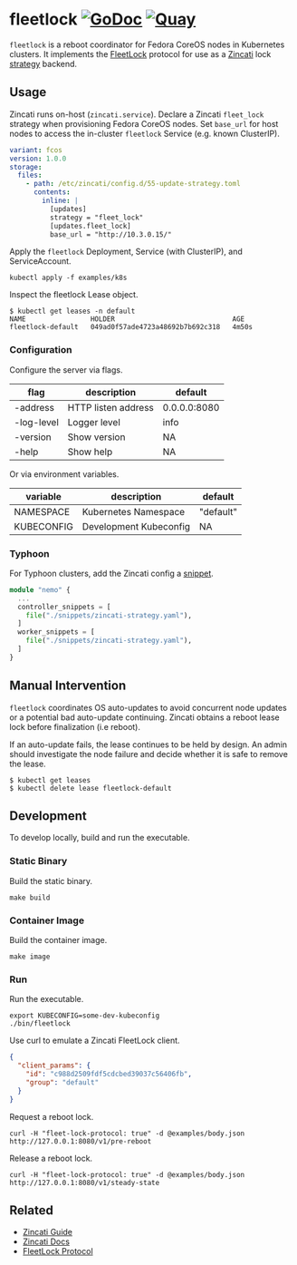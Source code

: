 # fleetlock [![GoDoc](https://godoc.org/github.com/poseidon/fleetlock?status.png)](https://godoc.org/github.com/poseidon/fleetlock) [![Quay](https://img.shields.io/badge/container-quay-green)](https://quay.io/repository/poseidon/fleetlock)

`fleetlock` is a reboot coordinator for Fedora CoreOS nodes in Kubernetes clusters. It implements the [FleetLock](https://github.com/coreos/airlock/pull/1/files) protocol for use as a [Zincati](https://github.com/coreos/zincati) lock [strategy](https://github.com/coreos/zincati/blob/master/docs/usage/updates-strategy.md) backend.

## Usage

Zincati runs on-host (`zincati.service`). Declare a Zincati `fleet_lock` strategy when provisioning Fedora CoreOS nodes. Set `base_url` for host nodes to access the in-cluster `fleetlock` Service (e.g. known ClusterIP).

```yaml
variant: fcos
version: 1.0.0
storage:
  files:
    - path: /etc/zincati/config.d/55-update-strategy.toml
      contents:
        inline: |
          [updates]
          strategy = "fleet_lock"
          [updates.fleet_lock]
          base_url = "http://10.3.0.15/"
```

Apply the `fleetlock` Deployment, Service (with ClusterIP), and ServiceAccount.

```
kubectl apply -f examples/k8s
```

Inspect the fleetlock Lease object.

```
$ kubectl get leases -n default
NAME                HOLDER                             AGE
fleetlock-default   049ad0f57ade4723a48692b7b692c318   4m50s
```

### Configuration

Configure the server via flags.

| flag       | description  | default      |
|------------|--------------|--------------|
| -address   | HTTP listen address | 0.0.0.0:8080 |
| -log-level | Logger level | info |
| -version   | Show version | NA   |
| -help      | Show help    | NA   |

Or via environment variables.

| variable   | description            | default   |
|------------|------------------------|-----------|
| NAMESPACE  | Kubernetes Namespace   | "default" |
| KUBECONFIG | Development Kubeconfig | NA        |

### Typhoon

For Typhoon clusters, add the Zincati config a [snippet](https://typhoon.psdn.io/advanced/customization/#fedora-coreos).

```tf
module "nemo" {
  ...
  controller_snippets = [
    file("./snippets/zincati-strategy.yaml"),
  ]
  worker_snippets = [
    file("./snippets/zincati-strategy.yaml"),
  ]
}
```

## Manual Intervention

`fleetlock` coordinates OS auto-updates to avoid concurrent node updates or a potential bad auto-update continuing. Zincati obtains a reboot lease lock before finalization (i.e reboot).

If an auto-update fails, the lease continues to be held by design. An admin should investigate the node failure and decide whether it is safe to remove the lease.

```
$ kubectl get leases
$ kubectl delete lease fleetlock-default
```

## Development

To develop locally, build and run the executable.

### Static Binary

Build the static binary.

```
make build
```

### Container Image

Build the container image.

```
make image
```

### Run

Run the executable.

```
export KUBECONFIG=some-dev-kubeconfig
./bin/fleetlock
```

Use curl to emulate a Zincati FleetLock client.

```json
{
  "client_params": {
    "id": "c988d2509fdf5cdcbed39037c56406fb",
    "group": "default"
  }
}
```

Request a reboot lock.


```
curl -H "fleet-lock-protocol: true" -d @examples/body.json http://127.0.0.1:8080/v1/pre-reboot
```

Release a reboot lock.

```
curl -H "fleet-lock-protocol: true" -d @examples/body.json http://127.0.0.1:8080/v1/steady-state
```

## Related

* [Zincati Guide](https://docs.fedoraproject.org/en-US/fedora-coreos/auto-updates/)
* [Zincati Docs](https://github.com/coreos/zincati/blob/master/docs/usage/updates-strategy.md)
* [FleetLock Protocol](https://github.com/coreos/airlock/pull/1/files)
